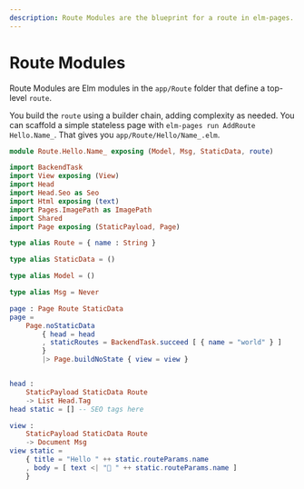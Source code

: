 ```yaml
---
description: Route Modules are the blueprint for a route in elm-pages.
---
```


# Route Modules

Route Modules are Elm modules in the `app/Route` folder that define a top-level `route`.

You build the `route` using a builder chain, adding complexity as needed. You can scaffold a simple stateless page with `elm-pages run AddRoute Hello.Name_`. That gives you `app/Route/Hello/Name_.elm`.

```elm
module Route.Hello.Name_ exposing (Model, Msg, StaticData, route)

import BackendTask
import View exposing (View)
import Head
import Head.Seo as Seo
import Html exposing (text)
import Pages.ImagePath as ImagePath
import Shared
import Page exposing (StaticPayload, Page)

type alias Route = { name : String }

type alias StaticData = ()

type alias Model = ()

type alias Msg = Never

page : Page Route StaticData
page =
    Page.noStaticData
        { head = head
        , staticRoutes = BackendTask.succeed [ { name = "world" } ]
        }
        |> Page.buildNoState { view = view }


head :
    StaticPayload StaticData Route
    -> List Head.Tag
head static = [] -- SEO tags here

view :
    StaticPayload StaticData Route
    -> Document Msg
view static =
    { title = "Hello " ++ static.routeParams.name
    , body = [ text <| "👋 " ++ static.routeParams.name ]
    }
```
